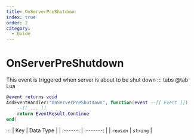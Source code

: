 ```yaml
---
title: OnServerPreShutdown
index: true
order: 2
category:
  - Guide
---
```


# OnServerPreShutdown
This event is triggered when server is about to be shut down
::: tabs
@tab Lua
```lua
@event returns void
AddEventHandler("OnServerPreShutdown", function(event --[[ Event ]])
    --[[ ... ]]
    return EventResult.Continue
end)
```

:::
|    Key   | Data Type |
| :------: | :-------: |
| `reason` |  `string` |